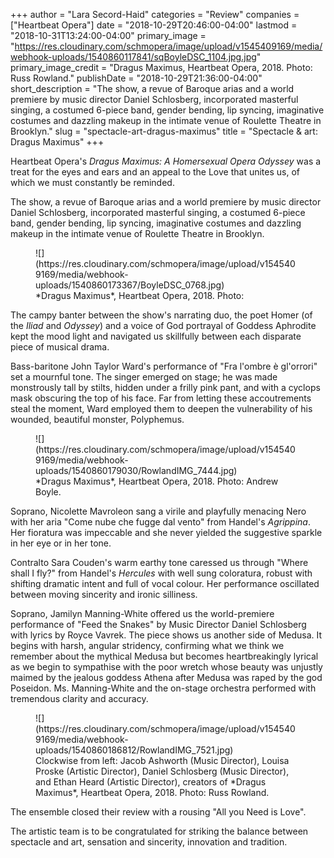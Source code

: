 +++
author = "Lara Secord-Haid"
categories = "Review"
companies = ["Heartbeat Opera"]
date = "2018-10-29T20:46:00-04:00"
lastmod = "2018-10-31T13:24:00-04:00"
primary_image = "https://res.cloudinary.com/schmopera/image/upload/v1545409169/media/webhook-uploads/1540860117841/sqBoyleDSC_1104.jpg.jpg"
primary_image_credit = "Dragus Maximus, Heartbeat Opera, 2018. Photo: Russ Rowland."
publishDate = "2018-10-29T21:36:00-04:00"
short_description = "The show, a revue of Baroque arias and a world premiere by music director Daniel Schlosberg, incorporated masterful singing, a costumed 6-piece band, gender bending, lip syncing, imaginative costumes and dazzling makeup in the intimate venue of Roulette Theatre in Brooklyn."
slug = "spectacle-art-dragus-maximus"
title = "Spectacle &amp; art: Dragus Maximus"
+++

Heartbeat Opera's *Dragus Maximus: A Homersexual Opera Odyssey* was a treat for the eyes and ears and an appeal to the Love that unites us, of which we must constantly be reminded.

The show, a revue of Baroque arias and a world premiere by music director Daniel Schlosberg, incorporated masterful singing, a costumed 6-piece band, gender bending, lip syncing, imaginative costumes and dazzling makeup in the intimate venue of Roulette Theatre in Brooklyn.

<figure data-type="image">
![](https://res.cloudinary.com/schmopera/image/upload/v1545409169/media/webhook-uploads/1540860173367/BoyleDSC_0768.jpg)
<figcaption>*Dragus Maximus*, Heartbeat Opera, 2018. Photo: </figcaption>
</figure>

The campy banter between the show's narrating duo, the poet Homer (of the *Iliad* and *Odyssey*) and a voice of God portrayal of Goddess Aphrodite kept the mood light and navigated us skillfully between each disparate piece of musical drama.

Bass-baritone John Taylor Ward's performance of "Fra l'ombre è gl'orrori" set a mournful tone. The singer emerged on stage; he was made monstrously tall by stilts, hidden under a frilly pink pant, and with a cyclops mask obscuring the top of his face. Far from letting these accoutrements steal the moment, Ward employed them to deepen the vulnerability of his wounded, beautiful monster, Polyphemus.

<figure data-type="image">
![](https://res.cloudinary.com/schmopera/image/upload/v1545409169/media/webhook-uploads/1540860179030/RowlandIMG_7444.jpg)
<figcaption>*Dragus Maximus*, Heartbeat Opera, 2018. Photo: Andrew Boyle.</figcaption>
</figure>

Soprano, Nicolette Mavroleon sang a virile and playfully menacing Nero with her aria "Come nube che fugge dal vento" from Handel's *Agrippina*. Her fioratura was impeccable and she never yielded the suggestive sparkle in her eye or in her tone. 

Contralto Sara Couden's warm earthy tone caressed us through "Where shall I fly?" from Handel's *Hercules* with well sung coloratura, robust with shifting dramatic intent and full of vocal colour. Her performance oscillated between moving sincerity and ironic silliness.

Soprano, Jamilyn Manning-White offered us the world-premiere performance of "Feed the Snakes" by Music Director Daniel Schlosberg with lyrics by Royce Vavrek. The piece shows us another side of Medusa. It begins with harsh, angular stridency, confirming what we think we remember about the mythical Medusa but becomes heartbreakingly lyrical as we begin to sympathise with the poor wretch whose beauty was unjustly maimed by the jealous goddess Athena after Medusa was raped by the god Poseidon. Ms. Manning-White and the on-stage orchestra performed with tremendous clarity and accuracy.

<figure data-type="image">
![](https://res.cloudinary.com/schmopera/image/upload/v1545409169/media/webhook-uploads/1540860186812/RowlandIMG_7521.jpg)
<figcaption>Clockwise from left: Jacob Ashworth (Music Director), Louisa Proske (Artistic Director), Daniel Schlosberg (Music Director), and Ethan Heard (Artistic Director), creators of *Dragus Maximus*, Heartbeat Opera, 2018. Photo: Russ Rowland.</figcaption>
</figure>

The ensemble closed their review with a rousing "All you Need is Love". 

The artistic team is to be congratulated for striking the balance between spectacle and art, sensation and sincerity, innovation and tradition.
